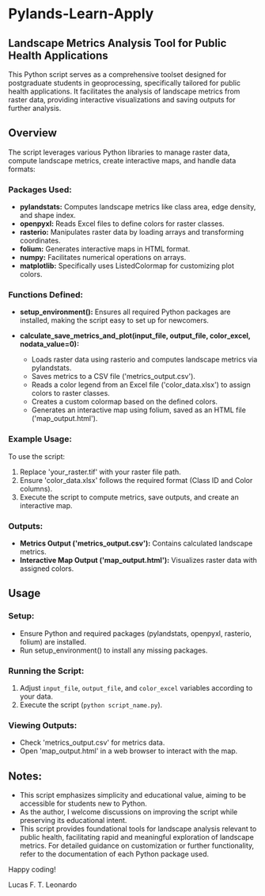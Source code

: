 # Pylands-Learn-Apply

## Landscape Metrics Analysis Tool for Public Health Applications

This Python script serves as a comprehensive toolset designed for postgraduate students in geoprocessing, specifically tailored for public health applications. It facilitates the analysis of landscape metrics from raster data, providing interactive visualizations and saving outputs for further analysis.

## Overview

The script leverages various Python libraries to manage raster data, compute landscape metrics, create interactive maps, and handle data formats:

### Packages Used:

- **pylandstats:** Computes landscape metrics like class area, edge density, and shape index.
- **openpyxl:** Reads Excel files to define colors for raster classes.
- **rasterio:** Manipulates raster data by loading arrays and transforming coordinates.
- **folium:** Generates interactive maps in HTML format.
- **numpy:** Facilitates numerical operations on arrays.
- **matplotlib:** Specifically uses ListedColormap for customizing plot colors.

### Functions Defined:

- **setup_environment():** Ensures all required Python packages are installed, making the script easy to set up for newcomers.
  
- **calculate_save_metrics_and_plot(input_file, output_file, color_excel, nodata_value=0):**
  - Loads raster data using rasterio and computes landscape metrics via pylandstats.
  - Saves metrics to a CSV file ('metrics_output.csv').
  - Reads a color legend from an Excel file ('color_data.xlsx') to assign colors to raster classes.
  - Creates a custom colormap based on the defined colors.
  - Generates an interactive map using folium, saved as an HTML file ('map_output.html').

### Example Usage:

To use the script:

1. Replace 'your_raster.tif' with your raster file path.
2. Ensure 'color_data.xlsx' follows the required format (Class ID and Color columns).
3. Execute the script to compute metrics, save outputs, and create an interactive map.

### Outputs:

- **Metrics Output ('metrics_output.csv'):** Contains calculated landscape metrics.
- **Interactive Map Output ('map_output.html'):** Visualizes raster data with assigned colors.

## Usage

### Setup:

- Ensure Python and required packages (pylandstats, openpyxl, rasterio, folium) are installed.
- Run setup_environment() to install any missing packages.

### Running the Script:

1. Adjust `input_file`, `output_file`, and `color_excel` variables according to your data.
2. Execute the script (`python script_name.py`).

### Viewing Outputs:

- Check 'metrics_output.csv' for metrics data.
- Open 'map_output.html' in a web browser to interact with the map.

## Notes:

- This script emphasizes simplicity and educational value, aiming to be accessible for students new to Python.
- As the author, I welcome discussions on improving the script while preserving its educational intent.
- This script provides foundational tools for landscape analysis relevant to public health, facilitating rapid and meaningful exploration of landscape metrics. For detailed guidance on customization or further functionality, refer to the documentation of each Python package used.

Happy coding!

Lucas F. T. Leonardo
